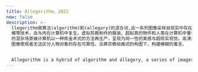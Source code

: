 ```yaml
---
title: Allegorithm，2022
new: false
description: >-
  llegorithm是算法(algorithm)和(allegory)的混合词,这一系列图像采样自现实中存在的人与物，通过3D扫描逆向建
  模等技术，血与肉在计算机中复生。虚拟剪裁制作的服装、超拟真的物件和人类在计算机中重构并渲染。虚拟与现实
  的混杂场景被计算机以一种炼金术式的方法再生产，呈现为同一性的美感与超现实视觉。高清渲染的拟真计算机建模
  图像使观者无法区分人物对象的存在可靠性。古典宗教绘画式的构图下，构建模糊的寓言。


  Allegorithm is a hybrid of algorithm and allegory, a series of images sampled from people and objects that exist in reality and recreated in the computer through techniques such as 3D scanning and inverse modeling, flesh and blood. Virtual cutouts of clothing, hyperrealistic objects and humans are reconstructed and rendered in the computer. The mixed scenes of virtual and reality are reproduced by the computer in an alchemical way, rendered as aesthetic and surreal visions of sameness. The high-definition rendering of anthropomorphic computer modeling images makes it impossible for the viewer to distinguish the reliability of the presence of human objects. Classical religious painting-like compositions are constructed under the blurred allegory.
---
```

